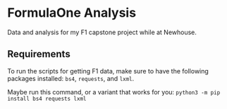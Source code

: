 # FormulaOne Analysis

Data and analysis for my F1 capstone project while at Newhouse.

## Requirements

To run the scripts for getting F1 data, make sure to have the following packages installed: `bs4`, `requests`, and `lxml`.

Maybe run this command, or a variant that works for you:
`python3 -m pip install bs4 requests lxml`
